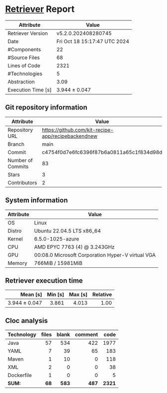 # [Retriever](https://github.com/PalladioSimulator/Palladio-ReverseEngineering-Retriever) Report
| Attribute          | Value |
| ------------------ | ----- |
| Retriever Version  | v5.2.0.202408280745 |
| Date               | Fri Oct 18 15:17:47 UTC 2024 |
| #Components        | 22 |
| #Source Files      | 68 |
| Lines of Code      | 2321 |
| #Technologies      | 5 |
| Abstraction        | 3.09 |
| Execution Time [s] | 3.944 ± 0.047  |

## Git repository information
|      Attribute    | Value |
| ----------------- | ----- |
| Repository URL    | https://github.com/kit-recipe-app/recipebackendnew |
| Branch            | main |
| Commit            | c4754f0d7e6fc6396f87b6a0811a65c1f834d98d |
| Number of Commits | 83 |
| Stars             | 3 |
| Contributors      | 2 |


## System information
| Attribute | Value |
| --------- | ----- |
| OS | Linux  |
| Distro | Ubuntu 22.04.5 LTS x86_64  |
| Kernel | 6.5.0-1025-azure  |
| CPU | AMD EPYC 7763 (4) @ 3.243GHz  |
| GPU | 00:08.0 Microsoft Corporation Hyper-V virtual VGA  |
| Memory | 766MiB / 15981MiB  |

## Retriever execution time
| Mean [s] | Min [s] | Max [s] | Relative |
|---:|---:|---:|---:|
| 3.944 ± 0.047 | 3.861 | 4.013 | 1.00 |

## Cloc analysis

<!-- github.com/AlDanial/cloc v 1.90  T=0.09 s (801.2 files/s, 45875.6 lines/s) -->

|Technology|files|blank|comment|code|
|:-------|-------:|-------:|-------:|-------:|
|Java|57|534|422|1977|
|YAML|7|39|65|183|
|Maven|1|10|0|118|
|XML|2|0|0|38|
|Dockerfile|1|0|0|5|
|**SUM:**|**68**|**583**|**487**|**2321**|
